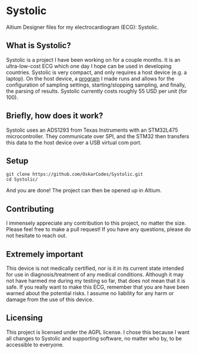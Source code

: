 # Systolic
Altium Designer files for my electrocardiogram (ECG): Systolic.
## What is Systolic?
Systolic is a project I have been working on for a couple months. It is an ultra-low-cost ECG which one day I hope can be used in developing countries. Systolic is very compact, and only requires a host device (e.g. a laptop). On the host device, a [program]( https://github.com/OskarCodes/SystolicHost) I made runs and allows for the configuration of sampling settings, starting/stopping sampling, and finally, the parsing of results. Systolic currently costs roughly 55 USD per unit (for 100).

## Briefly, how does it work?
Systolic uses an ADS1293 from Texas Instruments with an STM32L475 microcontroller. They communicate over SPI, and the STM32 then transfers this data to the host device over a USB virtual com port.

## Setup
```shell
git clone https://github.com/OskarCodes/Systolic.git
cd Systolic/
```
And you are done! The project can then be opened up in Altium.

## Contributing
I immensely appreciate any contribution to this project, no matter the size. Please feel free to make a pull request! If you have any questions, please do not hesitate to reach out.

## Extremely important
This device is not medically certified, nor is it in its current state intended for use in diagnosis/treatment of any medical conditions. Although it may not have harmed me during my testing so far, that does not mean that it is safe. 
If you really want to make this ECG, remember that you are have been warned about the potential risks. I assume no liability for any harm or damage from the use of this device. 
## Licensing
This project is licensed under the AGPL license. I chose this because I want all changes to Systolic and supporting software, no matter who by, to be accessible to everyone.
